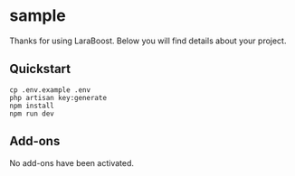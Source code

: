 # sample

Thanks for using LaraBoost. Below you will find details about your project.

## Quickstart

```
cp .env.example .env
php artisan key:generate
npm install
npm run dev
```

## Add-ons

No add-ons have been activated.